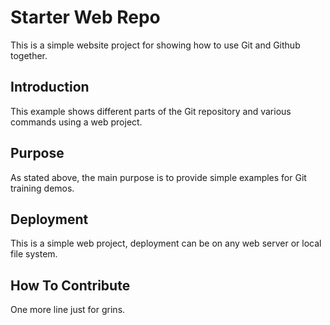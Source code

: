 # Starter Web Repo

This is a simple website project for showing how 
to use Git and Github together.

## Introduction

This example shows different parts of the Git repository
and various commands using a web project.

## Purpose

As stated above, the main purpose is to provide simple 
examples for Git training demos.

## Deployment

This is a simple web project, deployment
can be on any web server or local file 
system.

## How To Contribute

One more line just for grins.